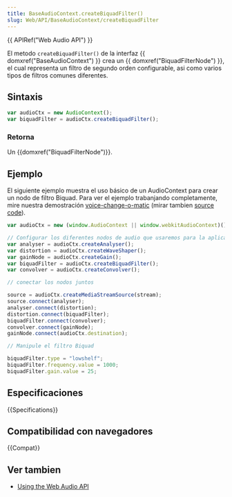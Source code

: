 ```yaml
---
title: BaseAudioContext.createBiquadFilter()
slug: Web/API/BaseAudioContext/createBiquadFilter
---
```


{{ APIRef("Web Audio API") }}

El metodo `createBiquadFilter()` de la interfaz {{ domxref("BaseAudioContext") }} crea un {{ domxref("BiquadFilterNode") }}, el cual representa un filtro de segundo orden configurable, asi como varios tipos de filtros comunes diferentes.

## Sintaxis

```js
var audioCtx = new AudioContext();
var biquadFilter = audioCtx.createBiquadFilter();
```

### Retorna

Un {{domxref("BiquadFilterNode")}}.

## Ejemplo

El siguiente ejemplo muestra el uso básico de un AudioContext para crear un nodo de filtro Biquad. Para ver el ejemplo trabanjando completamente, mire nuestra demostración [voice-change-o-matic](http://mdn.github.io/voice-change-o-matic/) (mirar tambien [source code](https://github.com/mdn/voice-change-o-matic)).

```js
var audioCtx = new (window.AudioContext || window.webkitAudioContext)();

// Configurar los diferentes nodos de audio que usaremos para la aplicación.
var analyser = audioCtx.createAnalyser();
var distortion = audioCtx.createWaveShaper();
var gainNode = audioCtx.createGain();
var biquadFilter = audioCtx.createBiquadFilter();
var convolver = audioCtx.createConvolver();

// conectar los nodos juntos

source = audioCtx.createMediaStreamSource(stream);
source.connect(analyser);
analyser.connect(distortion);
distortion.connect(biquadFilter);
biquadFilter.connect(convolver);
convolver.connect(gainNode);
gainNode.connect(audioCtx.destination);

// Manipule el filtro Biquad

biquadFilter.type = "lowshelf";
biquadFilter.frequency.value = 1000;
biquadFilter.gain.value = 25;
```

## Especificaciones

{{Specifications}}

## Compatibilidad con navegadores

{{Compat}}

## Ver tambien

- [Using the Web Audio API](/es/docs/Web_Audio_API/Using_Web_Audio_API)
